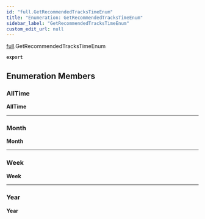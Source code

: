 ```yaml
---
id: "full.GetRecommendedTracksTimeEnum"
title: "Enumeration: GetRecommendedTracksTimeEnum"
sidebar_label: "GetRecommendedTracksTimeEnum"
custom_edit_url: null
---
```


[full](../namespaces/full.md).GetRecommendedTracksTimeEnum

**`export`**

## Enumeration Members

### AllTime

 **AllTime**

___

### Month

 **Month**

___

### Week

 **Week**

___

### Year

 **Year**
